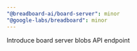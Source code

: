 ```yaml
---
"@breadboard-ai/board-server": minor
"@google-labs/breadboard": minor
---
```


Introduce board server blobs API endpoint
